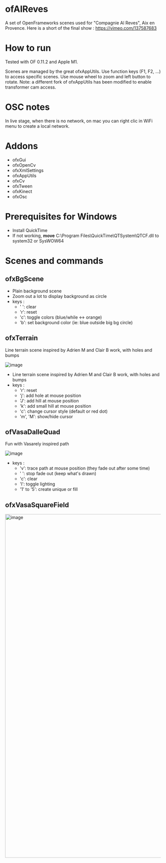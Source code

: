 # ofAlReves
A set of OpenFrameworks scenes used for "Compagnie Al Reves", Aix en Provence.
Here is a short of the final show : https://vimeo.com/137587683

# How to run

Tested with OF 0.11.2 and Apple M1.

Scenes are managed by the great ofxAppUtils. Use function keys (F1, F2, ...) to access specific scenes.
Use mouse wheel to zoom and left button to rotate.
Note: a different fork of ofxAppUtils has been modified to enable transformer cam access.

# OSC notes
In live stage, when there is no network, on mac you can right clic in WiFi menu to create a local network.

# Addons
 - ofxGui
 - ofxOpenCv
 - ofxXmlSettings
 - ofxAppUtils
 - ofxCv
 - ofxTween
 - ofxKinect
 - ofxOsc

# Prerequisites for Windows
- Install QuickTime
- If not working, **move** C:\Program Files\QuickTime\QTSystem\QTCF.dll to system32 or SysWOW64

# Scenes and commands

## ofxBgScene

- Plain background scene
- Zoom out a lot to display background as circle
- keys :  
  - ' ': clear
  - 'r': reset
  - 'c': toggle colors (blue/while <-> orange)
  - 'b': set background color (ie: blue outside big bg circle)

## ofxTerrain

Line terrain scene inspired by Adrien M and Clair B work, with holes and bumps

![image](https://user-images.githubusercontent.com/2776898/224487750-a9b9ae55-d70e-46d5-a7a2-8d1ce1508541.png)

- Line terrain scene inspired by Adrien M and Clair B work, with holes and bumps
- keys : 
  - 'r': reset
  - 'j': add hole at mouse position
  - 'J': add hill at mouse position
  - 'k': add small hill at mouse position
  - 'c': change cursor style (default or red dot)
  - 'm', 'M': show/hide cursor

## ofVasaDalleQuad

Fun with Vasarely inspired path

![image](https://user-images.githubusercontent.com/2776898/224488272-45b5a16e-ea70-4597-88d9-bea6da1b6895.png)

- keys : 
  - 'v': trace path at mouse position (they fade out after some time)
  - ' ': stop fade out (keep what's drawn)
  - 'c': clear
  - 'l': toggle lighting
  - '1' to '5': create unique or fill
  
## ofxVasaSquareField

<img width="1111" alt="image" src="https://user-images.githubusercontent.com/2776898/224489563-837a0bea-94cd-4f9c-a143-2c7e91262e7f.png">

